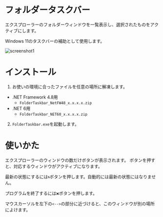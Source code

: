 # フォルダータスクバー

エクスプローラーのフォルダーウィンドウを一覧表示し、選択されたものをアクティブにします。

Windows 11のタスクバーの補助として使用します。

![screenshot1](https://user-images.githubusercontent.com/99333667/153207439-933b41cc-70f4-4136-94e3-62e7bc21f33b.png)

# インストール

1. お使いの環境に合ったファイルを任意の場所に解凍します。
  - .NET Framework 4.8用
    - `FolderTaskbar_NetFW48_x.x.x.x.zip`
  - .NET 6用
    - `FolderTaskbar_NET60_x.x.x.x.zip`

2. `FolderTaskbar.exe`を起動します。

# 使いかた

エクスプローラーのウィンドウの数だけボタンが表示されます。
ボタンを押すと、対応するウィンドウがアクティブになります。

最新の状態にするには`🌀`ボタンを押します。自動的には最新の状態にはなりません。

プログラムを終了するには`❌`ボタンを押します。

マウスカーソルを左下の`<-->`の部分に近づけると、このウィンドウが別の場所によけます。
